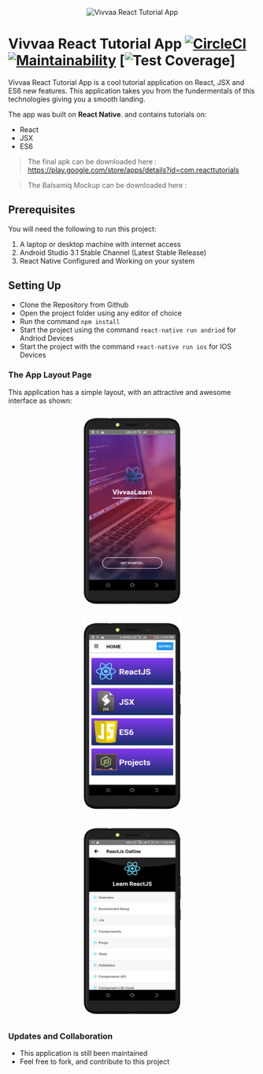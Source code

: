 <p align="center"><img src="src/images/logo.jpg" alt="Vivvaa React Tutorial App" height="100px" width="100px"></p>

# Vivvaa React Tutorial App  [![CircleCI](https://circleci.com/gh/jumaallan/AndelaMedManager/tree/master.svg?style=shield)](https://circleci.com/gh/jumaallan/Andela-Med-Manager/tree/master)   [![Maintainability](https://api.codeclimate.com/v1/badges/029ded8e7747a58f1095/maintainability)](https://codeclimate.com/github/jumaallan/Andela-Med-Manager/maintainability)  [![Test Coverage](https://api.codeclimate.com/v1/badges/029ded8e7747a58f1095/test_coverage)]

Vivvaa React Tutorial App is a cool tutorial application on React, JSX and ES6 new features.
This application takes you from the fundermentals of this technologies giving you a smooth landing.

The app was built on **React Native**. and contains tutorials on:

* React
* JSX
* ES6

> The final apk can be downloaded here : <https://play.google.com/store/apps/details?id=com.reacttutorials>

> The Balsamiq Mockup can be downloaded here : <insert link>

## Prerequisites
You will need the following to run this project:
1. A laptop or desktop machine with internet access
2. Android Studio 3.1 Stable Channel (Latest Stable Release)
3. React Native Configured and Working on your system

## Setting Up
* Clone the Repository from Github
* Open the project folder using any editor of choice
* Run the command `npm install`
* Start the project using the command `react-native run andriod` for Andriod Devices
* Start the project with the command `react-native run ios` for IOS Devices

### The App Layout Page
This application has a simple layout, with an attractive and awesome interface as shown:

<p align="center"><img src="screen1.png" alt="Vita Awesome Calculator" width="200" height></p>
<p align="center"><img src="screen2.png" alt="Vita Awesome Calculator" width="200" height></p>
<p align="center"><img src="screen3.png" alt="Vita Awesome Calculator" width="200" height></p>


### Updates and Collaboration
* This application is still been maintained
* Feel free to fork, and contribute to this project

